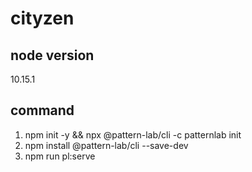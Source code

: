 # cityzen

## node version
10.15.1

## command
1. npm init -y && npx @pattern-lab/cli -c patternlab init
2. npm install @pattern-lab/cli --save-dev
3. npm run pl:serve
